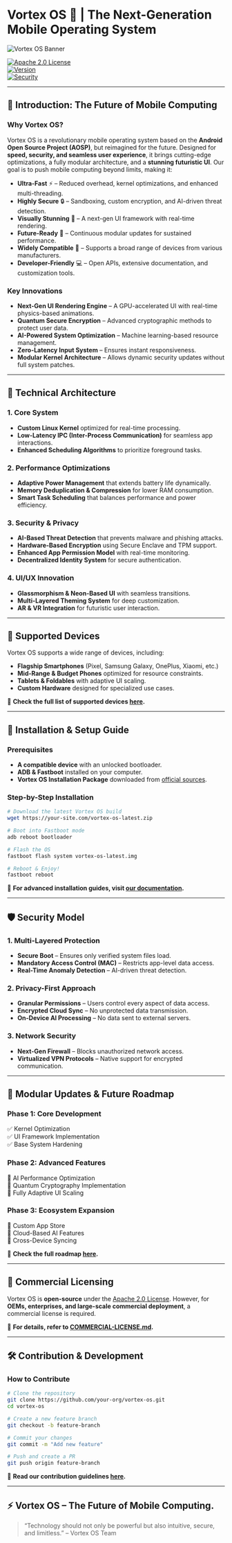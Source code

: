# Vortex OS 🚀 | The Next-Generation Mobile Operating System

![Vortex OS Banner](https://your-image-url.com/banner.png)

[![Apache 2.0 License](https://img.shields.io/badge/license-Apache%202.0-blue.svg)](LICENSE)  
[![Version](https://img.shields.io/badge/version-1.0.0-brightgreen)](#)  
[![Security](https://img.shields.io/badge/security-advanced-red)](#security)  

---

## 🌌 **Introduction: The Future of Mobile Computing**

### **Why Vortex OS?**

Vortex OS is a revolutionary mobile operating system based on the **Android Open Source Project (AOSP)**, but reimagined for the future. Designed for **speed, security, and seamless user experience**, it brings cutting-edge optimizations, a fully modular architecture, and a **stunning futuristic UI**. Our goal is to push mobile computing beyond limits, making it:

- **Ultra-Fast** ⚡ – Reduced overhead, kernel optimizations, and enhanced multi-threading.
- **Highly Secure** 🔒 – Sandboxing, custom encryption, and AI-driven threat detection.
- **Visually Stunning** 🎨 – A next-gen UI framework with real-time rendering.
- **Future-Ready** 🔄 – Continuous modular updates for sustained performance.
- **Widely Compatible** 📱 – Supports a broad range of devices from various manufacturers.
- **Developer-Friendly** 💻 – Open APIs, extensive documentation, and customization tools.

### **Key Innovations**

- **Next-Gen UI Rendering Engine** – A GPU-accelerated UI with real-time physics-based animations.
- **Quantum Secure Encryption** – Advanced cryptographic methods to protect user data.
- **AI-Powered System Optimization** – Machine learning-based resource management.
- **Zero-Latency Input System** – Ensures instant responsiveness.
- **Modular Kernel Architecture** – Allows dynamic security updates without full system patches.

---

## 🚀 **Technical Architecture**

### **1. Core System**
- **Custom Linux Kernel** optimized for real-time processing.
- **Low-Latency IPC (Inter-Process Communication)** for seamless app interactions.
- **Enhanced Scheduling Algorithms** to prioritize foreground tasks.

### **2. Performance Optimizations**
- **Adaptive Power Management** that extends battery life dynamically.
- **Memory Deduplication & Compression** for lower RAM consumption.
- **Smart Task Scheduling** that balances performance and power efficiency.

### **3. Security & Privacy**
- **AI-Based Threat Detection** that prevents malware and phishing attacks.
- **Hardware-Based Encryption** using Secure Enclave and TPM support.
- **Enhanced App Permission Model** with real-time monitoring.
- **Decentralized Identity System** for secure authentication.

### **4. UI/UX Innovation**
- **Glassmorphism & Neon-Based UI** with seamless transitions.
- **Multi-Layered Theming System** for deep customization.
- **AR & VR Integration** for futuristic user interaction.

---

## 📱 **Supported Devices**

Vortex OS supports a wide range of devices, including:
- **Flagship Smartphones** (Pixel, Samsung Galaxy, OnePlus, Xiaomi, etc.)
- **Mid-Range & Budget Phones** optimized for resource constraints.
- **Tablets & Foldables** with adaptive UI scaling.
- **Custom Hardware** designed for specialized use cases.

🔎 **Check the full list of supported devices [here](https://your-site.com/devices).**

---

## 🔧 **Installation & Setup Guide**

### **Prerequisites**
- **A compatible device** with an unlocked bootloader.
- **ADB & Fastboot** installed on your computer.
- **Vortex OS Installation Package** downloaded from [official sources](https://your-site.com/downloads).

### **Step-by-Step Installation**
```sh
# Download the latest Vortex OS build
wget https://your-site.com/vortex-os-latest.zip

# Boot into Fastboot mode
adb reboot bootloader

# Flash the OS
fastboot flash system vortex-os-latest.img

# Reboot & Enjoy!
fastboot reboot
```

🔗 **For advanced installation guides, visit [our documentation](https://your-site.com/docs/installation).**

---

## 🛡️ **Security Model**

### **1. Multi-Layered Protection**
- **Secure Boot** – Ensures only verified system files load.
- **Mandatory Access Control (MAC)** – Restricts app-level data access.
- **Real-Time Anomaly Detection** – AI-driven threat detection.

### **2. Privacy-First Approach**
- **Granular Permissions** – Users control every aspect of data access.
- **Encrypted Cloud Sync** – No unprotected data transmission.
- **On-Device AI Processing** – No data sent to external servers.

### **3. Network Security**
- **Next-Gen Firewall** – Blocks unauthorized network access.
- **Virtualized VPN Protocols** – Native support for encrypted communication.

---

## 🔄 **Modular Updates & Future Roadmap**

### **Phase 1: Core Development**
✅ Kernel Optimization  
✅ UI Framework Implementation  
✅ Base System Hardening  

### **Phase 2: Advanced Features**
🔲 AI Performance Optimization  
🔲 Quantum Cryptography Implementation  
🔲 Fully Adaptive UI Scaling  

### **Phase 3: Ecosystem Expansion**
🔲 Custom App Store  
🔲 Cloud-Based AI Features  
🔲 Cross-Device Syncing  

📌 **Check the full roadmap [here](https://your-site.com/roadmap).**

---

## 💼 **Commercial Licensing**

Vortex OS is **open-source** under the [Apache 2.0 License](LICENSE). However, for **OEMs, enterprises, and large-scale commercial deployment**, a commercial license is required.

📌 **For details, refer to [COMMERCIAL-LICENSE.md](COMMERCIAL-LICENSE.md).**

---

## 🛠️ **Contribution & Development**

### **How to Contribute**
```sh
# Clone the repository
git clone https://github.com/your-org/vortex-os.git
cd vortex-os

# Create a new feature branch
git checkout -b feature-branch

# Commit your changes
git commit -m "Add new feature"

# Push and create a PR
git push origin feature-branch
```

📖 **Read our contribution guidelines [here](CONTRIBUTING.md).**

---

## ⚡ **Vortex OS – The Future of Mobile Computing.**

> “Technology should not only be powerful but also intuitive, secure, and limitless.” – Vortex OS Team
